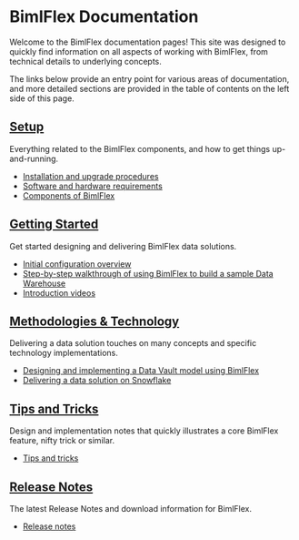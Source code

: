 # BimlFlex Documentation

Welcome to the BimlFlex documentation pages! This site was designed to quickly find information on all aspects of working with BimlFlex, from technical details to underlying concepts.

The links below provide an entry point for various areas of documentation, and more detailed sections are provided in the table of contents on the left side of this page.

## [Setup](setup/index.md)

Everything related to the BimlFlex components, and how to get things up-and-running.

* [Installation and upgrade procedures](xref:bimlflex-setup-installing-bimlflex)
* [Software and hardware requirements](xref:bimlflex-setup-software-and-hardware-requirements)
* [Components of BimlFlex](xref:bimlflex-setup-components)

## [Getting Started](getting-started/index.md)

Get started designing and delivering BimlFlex data solutions.

* [Initial configuration overview](xref:bimlflex-getting-started-initial-configuration)
* [Step-by-step walkthrough of using BimlFlex to build a sample Data Warehouse](xref:bimlflex-getting-started-first-project-walkthrough)
* [Introduction videos](xref:bimlflex-getting-started-intro-videos)

## [Methodologies & Technology](concepts/index.md)

Delivering a data solution touches on many concepts and specific technology implementations.

* [Designing and implementing a Data Vault model using BimlFlex](xref:bimlflex-data-vault-index)
* [Delivering a data solution on Snowflake](xref:bimlflex-snowflake-index)

## [Tips and Tricks](tips-and-tricks/index.md)

Design and implementation notes that quickly illustrates a core BimlFlex feature, nifty trick or similar.

* [Tips and tricks](xref:bimlflex-tips-and-tricks-overview)

## [Release Notes](release-notes/release-notes.md)

The latest Release Notes and download information for BimlFlex.

* [Release notes](xref:bimlflex-release-notes-overview)
